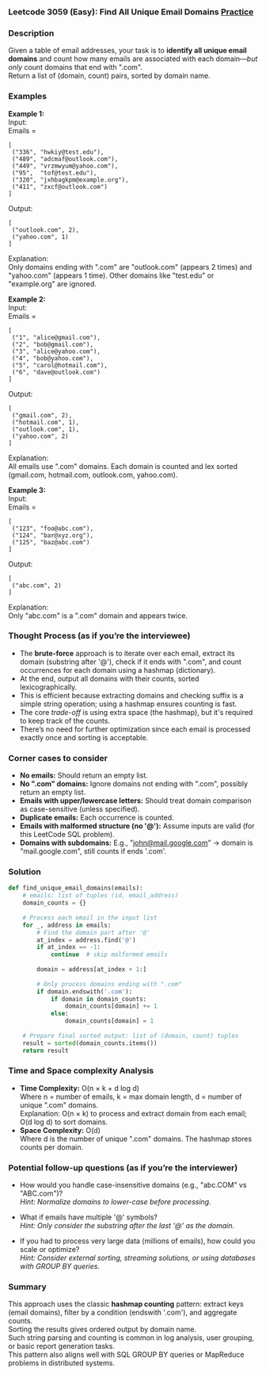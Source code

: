 ### Leetcode 3059 (Easy): Find All Unique Email Domains [Practice](https://leetcode.com/problems/find-all-unique-email-domains)

### Description  
Given a table of email addresses, your task is to **identify all unique email domains** and count how many emails are associated with each domain—*but only* count domains that end with ".com".  
Return a list of (domain, count) pairs, sorted by domain name.

### Examples  

**Example 1:**  
Input:  
Emails =  
```
[
 ("336", "hwkiy@test.edu"),
 ("489", "adcmaf@outlook.com"),
 ("449", "vrzmwyum@yahoo.com"),
 ("95",  "tof@test.edu"),
 ("320", "jxhbagkpm@example.org"),
 ("411", "zxcf@outlook.com")
]
```  
Output:  
```
[
 ("outlook.com", 2),
 ("yahoo.com", 1)
]
```  
Explanation:  
Only domains ending with ".com" are "outlook.com" (appears 2 times) and "yahoo.com" (appears 1 time). Other domains like "test.edu" or "example.org" are ignored.

**Example 2:**  
Input:  
Emails =  
```
[
 ("1", "alice@gmail.com"),
 ("2", "bob@gmail.com"),
 ("3", "alice@yahoo.com"),
 ("4", "bob@yahoo.com"),
 ("5", "carol@hotmail.com"),
 ("6", "dave@outlook.com")
]
```  
Output:  
```
[
 ("gmail.com", 2),
 ("hotmail.com", 1),
 ("outlook.com", 1),
 ("yahoo.com", 2)
]
```  
Explanation:  
All emails use ".com" domains. Each domain is counted and lex sorted (gmail.com, hotmail.com, outlook.com, yahoo.com).

**Example 3:**  
Input:  
Emails =  
```
[
 ("123", "foo@abc.com"),
 ("124", "bar@xyz.org"),
 ("125", "baz@abc.com")
]
```  
Output:  
```
[
 ("abc.com", 2)
]
```  
Explanation:  
Only "abc.com" is a ".com" domain and appears twice.

### Thought Process (as if you’re the interviewee)  
- The **brute-force** approach is to iterate over each email, extract its domain (substring after '@'), check if it ends with ".com", and count occurrences for each domain using a hashmap (dictionary).
- At the end, output all domains with their counts, sorted lexicographically.
- This is efficient because extracting domains and checking suffix is a simple string operation; using a hashmap ensures counting is fast.
- The core *trade-off* is using extra space (the hashmap), but it's required to keep track of the counts.
- There’s no need for further optimization since each email is processed exactly once and sorting is acceptable.

### Corner cases to consider  
- **No emails:** Should return an empty list.
- **No ".com" domains:** Ignore domains not ending with ".com", possibly return an empty list.
- **Emails with upper/lowercase letters:** Should treat domain comparison as case-sensitive (unless specified).
- **Duplicate emails:** Each occurrence is counted.
- **Emails with malformed structure (no '@'):** Assume inputs are valid (for this LeetCode SQL problem).
- **Domains with subdomains:** E.g., "john@mail.google.com" → domain is "mail.google.com", still counts if ends '.com'.

### Solution

```python
def find_unique_email_domains(emails):
    # emails: list of tuples (id, email_address)
    domain_counts = {}
    
    # Process each email in the input list
    for _, address in emails:
        # Find the domain part after '@'
        at_index = address.find('@')
        if at_index == -1:
            continue  # skip malformed emails
        
        domain = address[at_index + 1:]
        
        # Only process domains ending with ".com"
        if domain.endswith('.com'):
            if domain in domain_counts:
                domain_counts[domain] += 1
            else:
                domain_counts[domain] = 1
    
    # Prepare final sorted output: list of (domain, count) tuples
    result = sorted(domain_counts.items())
    return result
```

### Time and Space complexity Analysis  

- **Time Complexity:** O(n × k + d log d)  
  Where n = number of emails, k = max domain length, d = number of unique ".com" domains.  
  Explanation: O(n × k) to process and extract domain from each email; O(d log d) to sort domains.
- **Space Complexity:** O(d)  
  Where d is the number of unique ".com" domains. The hashmap stores counts per domain.

### Potential follow-up questions (as if you’re the interviewer)  

- How would you handle case-insensitive domains (e.g., "abc.COM" vs "ABC.com")?  
  *Hint: Normalize domains to lower-case before processing.*

- What if emails have multiple '@' symbols?  
  *Hint: Only consider the substring after the last '@' as the domain.*

- If you had to process very large data (millions of emails), how could you scale or optimize?  
  *Hint: Consider external sorting, streaming solutions, or using databases with GROUP BY queries.*

### Summary
This approach uses the classic **hashmap counting** pattern: extract keys (email domains), filter by a condition (endswith '.com'), and aggregate counts.  
Sorting the results gives ordered output by domain name.  
Such string parsing and counting is common in log analysis, user grouping, or basic report generation tasks.  
This pattern also aligns well with SQL GROUP BY queries or MapReduce problems in distributed systems.